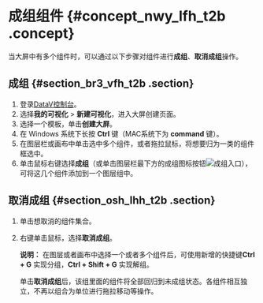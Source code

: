# 成组组件 {#concept_nwy_lfh_t2b .concept}

当大屏中有多个组件时，可以通过以下步骤对组件进行**成组**、**取消成组**操作。

## 成组 {#section_br3_vfh_t2b .section}

1.  登录[DataV控制台](https://datav.aliyun.com/)。
2.  选择**我的可视化** \> **新建可视化**，进入大屏创建页面。
3.  选择一个模板，单击**创建大屏**。
4.  在 Windows 系统下长按 **Ctrl** 键（MAC系统下为 **command** 键）。
5.  在图层栏或画布中单击选中多个组件，或者拖拉鼠标，将想要归为一类的组件框选中。
6.  单击鼠标右键选择**成组**（或单击图层栏最下方的成组图标按钮![成组入口](http://static-aliyun-doc.oss-cn-hangzhou.aliyuncs.com/assets/img/17377/15644569959224_zh-CN.png)），可将这几个组件添加到一个图层组中。

## 取消成组 {#section_osh_lhh_t2b .section}

1.  单击想取消的组件集合。
2.  右键单击鼠标，选择**取消成组**。

    **说明：** 在图层或者画布中选择一个或者多个组件后，可使用新增的快捷键**Ctrl + G** 实现分组，**Ctrl + Shift + G** 实现解组。

    单击**取消成组**后，该组里面的组件将全部回归到未成组状态。各组件相互独立，不再以组合为单位进行拖拉移动等操作。


